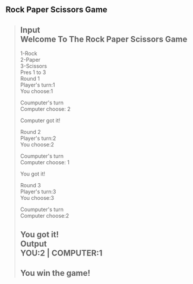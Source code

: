 ## Rock Paper Scissors Game     

> **Input**          
> Welcome To The Rock Paper Scissors Game  
> ---------------------------------------- 
> 1-Rock         
  2-Paper        
  3-Scissors      
> Pres 1 to 3            
> Round 1        
> Player's turn:1     
> You choose:1     
>      
> Coumputer's turn      
> Computer choose: 2     
>       
> Computer got it!      
>     
> Round 2      
> Player's turn:2     
> You choose:2      
>        
> Coumputer's turn        
> Computer choose: 1      
>       
> You got it!     
>       
> Round 3     
> Player's turn:3      
> You choose:3     
>     
> Coumputer's turn        
> Computer choose:2      
>     
> You got it!   
> **Output**           
> YOU:2 | COMPUTER:1    
> --------------------------          
> You win the game!    
> --------------------------       
>
